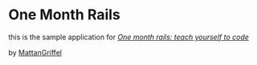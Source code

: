 # One Month Rails

this is the sample application for
[*One month rails: teach yourself to code*](http://onemonthrails.com)

by [MattanGriffel](http://mattangriffel.com)

